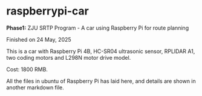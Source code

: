# raspberrypi-car
**Phase1:** ZJU SRTP Program - A car using Raspberry Pi for route planning

Finished on 24 May, 2025

This is a car with Raspberry Pi 4B, HC-SR04 ultrasonic sensor, RPLIDAR A1, two coding motors and L298N motor drive model.

Cost: 1800 RMB.

All the files in ubuntu of Raspberry Pi has laid here, and details are shown in another markdown file.
